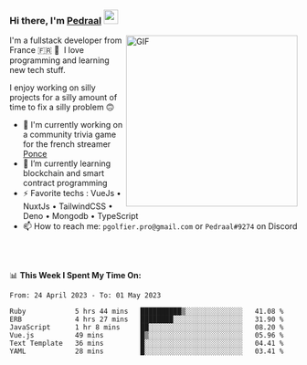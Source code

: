 ### Hi there, I'm <a href="https://pedraal.dev" target="_blank">Pedraal</a> <img src="https://media.giphy.com/media/hvRJCLFzcasrR4ia7z/giphy.gif" width="25px">
<img align="right" alt="GIF" src="https://pedraal.dev/avatar.png" width="300" height="300" />

I'm a fullstack developer from France 🇫🇷 🥖 &nbsp;I love programming and learning new
tech stuff.

I enjoy working on silly projects for a silly amount of time to fix a silly problem 🙃

- 🔭  I'm currently working on a community trivia game for the french streamer <a href="https://twitch.tv/ponce" target="_blank">Ponce</a>
- 🌱 I’m currently learning blockchain and smart contract programming
- ⚡ Favorite techs : VueJs &bull; NuxtJs &bull; TailwindCSS &bull; Deno &bull; Mongodb &bull; TypeScript
- 📫 How to reach me: `pgolfier.pro@gmail.com` or `Pedraal#9274` on Discord

<br>
<br>

📊 **This Week I Spent My Time On:**
<!--START_SECTION:waka-->

```text
From: 24 April 2023 - To: 01 May 2023

Ruby            5 hrs 44 mins   ██████████▒░░░░░░░░░░░░░░   41.08 %
ERB             4 hrs 27 mins   ████████░░░░░░░░░░░░░░░░░   31.90 %
JavaScript      1 hr 8 mins     ██░░░░░░░░░░░░░░░░░░░░░░░   08.20 %
Vue.js          49 mins         █▒░░░░░░░░░░░░░░░░░░░░░░░   05.96 %
Text Template   36 mins         █░░░░░░░░░░░░░░░░░░░░░░░░   04.41 %
YAML            28 mins         █░░░░░░░░░░░░░░░░░░░░░░░░   03.41 %
```

<!--END_SECTION:waka-->
